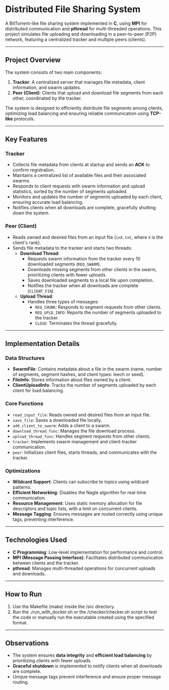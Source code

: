 # Distributed File Sharing System

A BitTorrent-like file sharing system implemented in **C**, using **MPI** for distributed communication and **pthread** for multi-threaded operations. This project simulates file uploading and downloading in a peer-to-peer (P2P) network, featuring a centralized tracker and multiple peers (clients).

---

## Project Overview

The system consists of two main components:
1. **Tracker**: A centralized server that manages file metadata, client information, and swarm updates.
2. **Peer (Client)**: Clients that upload and download file segments from each other, coordinated by the tracker.

The system is designed to efficiently distribute file segments among clients, optimizing load balancing and ensuring reliable communication using **TCP-like** protocols.

---

## Key Features

### Tracker
- Collects file metadata from clients at startup and sends an **ACK** to confirm registration.
- Maintains a centralized list of available files and their associated swarms.
- Responds to client requests with swarm information and upload statistics, sorted by the number of segments uploaded.
- Monitors and updates the number of segments uploaded by each client, ensuring accurate load balancing.
- Notifies clients when all downloads are complete, gracefully shutting down the system.

### Peer (Client)
- Reads owned and desired files from an input file (`inX.txt`, where `X` is the client's rank).
- Sends file metadata to the tracker and starts two threads:
  - **Download Thread**:
    - Requests swarm information from the tracker every 10 downloaded segments (`REQ_SWARM`).
    - Downloads missing segments from other clients in the swarm, prioritizing clients with fewer uploads.
    - Saves downloaded segments to a local file upon completion.
    - Notifies the tracker when all downloads are complete (`CLIENT_FIN`).
  - **Upload Thread**:
    - Handles three types of messages:
      - `REQ_CHUNK`: Responds to segment requests from other clients.
      - `REQ_UPLD_INFO`: Reports the number of segments uploaded to the tracker.
      - `CLOSE`: Terminates the thread gracefully.

---

## Implementation Details

### Data Structures
- **SwarmFile**: Contains metadata about a file in the swarm (name, number of segments, segment hashes, and client types: leech or seed).
- **FileInfo**: Stores information about files owned by a client.
- **ClientUploadInfo**: Tracks the number of segments uploaded by each client for load balancing.

### Core Functions
- `read_input_file`: Reads owned and desired files from an input file.
- `save_file`: Saves a downloaded file locally.
- `add_client_to_swarm`: Adds a client to a swarm.
- `download_thread_func`: Manages the file download process.
- `upload_thread_func`: Handles segment requests from other clients.
- `tracker`: Implements swarm management and client-tracker communication.
- `peer`: Initializes client files, starts threads, and communicates with the tracker.

### Optimizations
- **Wildcard Support**: Clients can subscribe to topics using wildcard patterns.
- **Efficient Networking**: Disables the Nagle algorithm for real-time communication.
- **Resource Management**: Uses static memory allocation for file descriptors and topic lists, with a limit on concurrent clients.
- **Message Tagging**: Ensures messages are routed correctly using unique tags, preventing interference.

---

## Technologies Used
- **C Programming**: Low-level implementation for performance and control.
- **MPI (Message Passing Interface)**: Facilitates distributed communication between clients and the tracker.
- **pthread**: Manages multi-threaded operations for concurrent uploads and downloads.

---

## How to Run
1. Use the Makefile (make) inside the /src directory.
2. Run the ./run_with_docker.sh or the /checker/checker.sh script to test the code or manually run the executable created using the specified format.

---

## Observations
- The system ensures **data integrity** and **efficient load balancing** by prioritizing clients with fewer uploads.
- **Graceful shutdown** is implemented to notify clients when all downloads are complete.
- Unique message tags prevent interference and ensure proper message routing.
